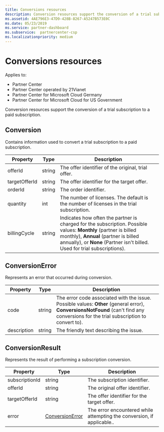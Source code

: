 ```yaml
---
title: Conversions resources
description: Conversion resources support the conversion of a trial subscription to a paid subscription.
ms.assetid: 4AE796E3-47D9-428B-8267-A5247B573E0C
ms.date: 05/23/2019
ms.service: partner-dashboard
ms.subservice:  partnercenter-csp
ms.localizationpriority: medium
---
```


# Conversions resources

Applies to:

- Partner Center
- Partner Center operated by 21Vianet
- Partner Center for Microsoft Cloud Germany
- Partner Center for Microsoft Cloud for US Government

Conversion resources support the conversion of a trial subscription to a paid subscription.

## Conversion

Contains information used to convert a trial subscription to a paid subscription.

| Property | Type | Description |
| -------- | ---- | ----------- |
| offerId | string | The offer identifier of the original, trial offer. |
| targetOfferId | string | The offer identifier for the target offer. |
| orderId | string | The order identifier. |
| quantity | int | The number of licenses. The default is the number of licenses in the trial subscription. |
| billingCycle | string | Indicates how often the partner is charged for the subscription. Possible values: **Monthly** (partner is billed monthly), **Annual** (partner is billed annually), or **None** (Partner isn't billed. Used for trial subscriptions). |

## ConversionError

Represents an error that occurred during conversion.

| Property | Type | Description |
| -------- | ---- | ----------- |
| code | string | The error code associated with the issue. Possible values: **Other** (general error), **ConversionsNotFound** (can't find any conversions for the trial subscription to convert to).
| description | string | The friendly text describing the issue. |

## ConversionResult

Represents the result of performing a subscription conversion.

| Property       | Type                                | Description                                                            |
|----------------|-------------------------------------|------------------------------------------------------------------------|
| subscriptionId | string                              | The subscription identifier.                                           |
| offerId        | string                              | The original offer identifier.                                         |
| targetOfferId  | string                              | The offer identifier for the target offer.                             |
| error          | [ConversionError](#conversionerror) | The error encountered while attempting the conversion, if applicable.. |